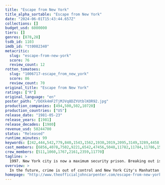 ```yaml
---
title: "Escape from New York"
title_alpha_sortable: "Escape from New York"
date: "2024-06-01T15:43:44.657Z"
collections: []
budget_usd: 6000000
tiers: []
genres: [878,28]
tsdb_id: 1103
imdb_id: "tt0082340"
metacritic:
  slug: "escape-from-new-york"
  score: 76
  review_count: 12
rotten_tomatoes:
  slug: "1006717-escape_from_new_york"
  score: 86
  review_count: 70
original_title: "Escape from New York"
ratings: ["R"]
original_language: "en"
poster_path: "/bOXk4mF2TjMJVq8DZYUtblKOR92.jpg"
production_companies: [494,500,502,10720]
production_countries: ["US"]
release_date: "1981-05-23"
release_years: [1981]
release_decades: [1980]
revenue_usd: 50244700
status: "Released"
runtime_minutes: 99
keywords: [242,444,542,779,840,1543,1562,1930,2019,2095,3149,3289,4458,4565,4668,5034,5970,11107,12190,33556,34117,217083]
cast_members: [6856,4078,7502,9221,6542,47456,5048,11782,11784,11786,15449,54564,9785,15508,11770,8944,14692,2161]
crew_members: [511,1060,1767,2161,2359,11770]
tagline: >
  1997. New York city is now a maximum security prison. Breaking out is impossible. Breaking in is insane.
overview: >
  In the future, crime is out of control and New York City's Manhattan is a maximum security prison. Grabbing a bargaining chip right out of the air, convicts bring down the President's plane in bad old Gotham. Gruff Snake Plissken, a one-eyed lone warrior new to prison life, is coerced into bringing the President, and his cargo, out of this land of undesirables.
homepage: "http://www.theofficialjohncarpenter.com/escape-from-new-york/"
---
```

